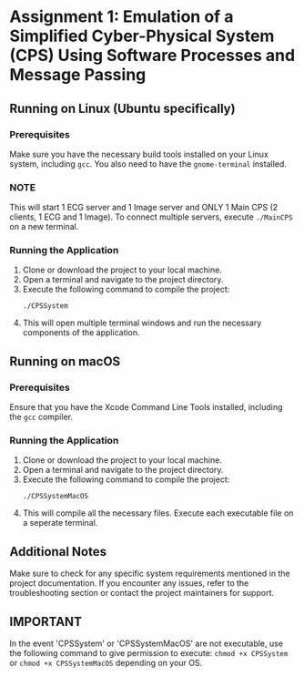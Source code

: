 # Assignment 1: Emulation of a Simplified Cyber-Physical System (CPS) Using Software Processes and Message Passing

## Running on Linux (Ubuntu specifically)

### Prerequisites
Make sure you have the necessary build tools installed on your Linux system, including `gcc`. You also need to have the `gnome-terminal` installed.

### NOTE
This will start 1 ECG server and 1 Image server and ONLY 1 Main CPS (2 clients, 1 ECG and 1 Image). To connect multiple servers, execute ```./MainCPS``` on a new terminal.

### Running the Application
1. Clone or download the project to your local machine.
2. Open a terminal and navigate to the project directory.
3. Execute the following command to compile the project:
    ```
    ./CPSSystem
    ```
4. This will open multiple terminal windows and run the necessary components of the application.

## Running on macOS

### Prerequisites
Ensure that you have the Xcode Command Line Tools installed, including the `gcc` compiler.

### Running the Application
1. Clone or download the project to your local machine.
2. Open a terminal and navigate to the project directory.
3. Execute the following command to compile the project:
    ```
    ./CPSSystemMacOS
    ```
4. This will compile all the necessary files. Execute each executable file on a seperate terminal.

## Additional Notes
Make sure to check for any specific system requirements mentioned in the project documentation. If you encounter any issues, refer to the troubleshooting section or contact the project maintainers for support.

## IMPORTANT
In the event 'CPSSystem' or 'CPSSystemMacOS' are not executable, use the following command to give permission to execute:
```chmod +x CPSSystem``` or ```chmod +x CPSSystemMacOS``` 
depending on your OS.